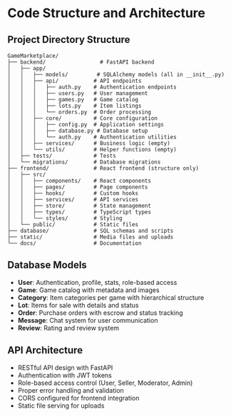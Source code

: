 # Code Structure and Architecture

## Project Directory Structure
```
GameMarketplace/
├── backend/                 # FastAPI backend
│   ├── app/
│   │   ├── models/         # SQLAlchemy models (all in __init__.py)
│   │   ├── api/           # API endpoints
│   │   │   ├── auth.py    # Authentication endpoints
│   │   │   ├── users.py   # User management
│   │   │   ├── games.py   # Game catalog
│   │   │   ├── lots.py    # Item listings
│   │   │   └── orders.py  # Order processing
│   │   ├── core/          # Core configuration
│   │   │   ├── config.py  # Application settings
│   │   │   ├── database.py # Database setup
│   │   │   └── auth.py    # Authentication utilities
│   │   ├── services/      # Business logic (empty)
│   │   └── utils/         # Helper functions (empty)
│   ├── tests/             # Tests
│   └── migrations/        # Database migrations
├── frontend/              # React frontend (structure only)
│   ├── src/
│   │   ├── components/    # React components
│   │   ├── pages/         # Page components
│   │   ├── hooks/         # Custom hooks
│   │   ├── services/      # API services
│   │   ├── store/         # State management
│   │   ├── types/         # TypeScript types
│   │   └── styles/        # Styling
│   └── public/            # Static files
├── database/              # SQL schemas and scripts
├── static/                # Media files and uploads
└── docs/                  # Documentation
```

## Database Models
- **User**: Authentication, profile, stats, role-based access
- **Game**: Game catalog with metadata and images
- **Category**: Item categories per game with hierarchical structure
- **Lot**: Items for sale with details and status
- **Order**: Purchase orders with escrow and status tracking
- **Message**: Chat system for user communication
- **Review**: Rating and review system

## API Architecture
- RESTful API design with FastAPI
- Authentication with JWT tokens
- Role-based access control (User, Seller, Moderator, Admin)
- Proper error handling and validation
- CORS configured for frontend integration
- Static file serving for uploads